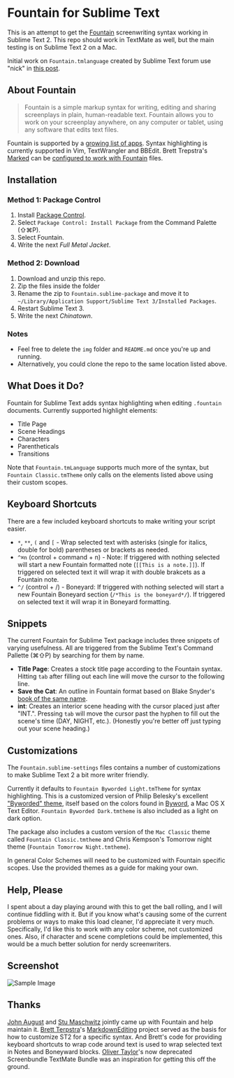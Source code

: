 # Fountain for Sublime Text #

This is an attempt to get the [Fountain](http://fountain.io) screenwriting syntax working in Sublime Text 2. This repo should work in TextMate as well, but the main testing is on Sublime Text 2 on a Mac.

Initial work on `Fountain.tmlanguage` created by Sublime Text forum use "nick" in [this post](http://www.sublimetext.com/forum/viewtopic.php?f=2&t=7442&p=31660).

## About Fountain ##

> Fountain is a simple markup syntax for writing, editing and sharing screenplays in plain, human-readable text. Fountain allows you to work on your screenplay anywhere, on any computer or tablet, using any software that edits text files.

Fountain is supported by a [growing list of apps](http://fountain.io/apps). Syntax highlighting is currently supported in Vim, TextWrangler and BBEdit. Brett Trepstra's [Marked](http://markedapp.com) can be [configured to work with Fountain](http://www.candlerblog.com/2012/02/08/fountain-for-marked/) files.

## Installation ##

### Method 1: Package Control ###

1. Install [Package Control](http://wbond.net/sublime_packages/package_control/installation).
2. Select `Package Control: Install Package` from the Command Palette (⇧⌘P).
3. Select Fountain.
4. Write the next *Full Metal Jacket*.

### Method 2: Download ###

1. Download and unzip this repo.
2. Zip the files inside the folder
3. Rename the zip to `Fountain.sublime-package` and move it to `~/Library/Application Support/Sublime Text 3/Installed Packages`.
4. Restart Sublime Text 3.
5. Write the next *Chinatown*.

### Notes ###

* Feel free to delete the `img` folder and `README.md` once you're up and running.
* Alternatively, you could clone the repo to the same location listed above.

## What Does it Do? ##

Fountain for Sublime Text adds syntax highlighting when editing `.fountain` documents. Currently supported highlight elements:

* Title Page
* Scene Headings
* Characters
* Parentheticals
* Transitions

Note that `Fountain.tmLanguage` supports much more of the syntax, but `Fountain Classic.tmTheme` only calls on the elements listed above using their custom scopes.

## Keyboard Shortcuts ##

There are a few included keyboard shortcuts to make writing your script easier.

* `*`, `**`, `(` and `[` - Wrap selected text with asterisks (single for italics, double for bold) parentheses or brackets as needed.
* `^⌘n` (control + command + n) - Note: If triggered with nothing selected will start a new Fountain formatted note (`[[This is a note.]]`). If triggered on selected text it will wrap it with double brakcets as a Fountain note.
* `^/` (control + /) - Boneyard: If triggered with nothing selected will start a new Fountain Boneyard section (`/*This is the boneyard*/`). If triggered on selected text it will wrap it in Boneyard formatting.

## Snippets ##

The current Fountain for Sublime Text package includes three snippets of varying usefulness. All are triggered from the Sublime Text's Command Pallette (⌘⇧P) by searching for them by name.

* **Title Page**: Creates a stock title page according to the Fountain syntax. Hitting `tab` after filling out each line will move the cursor to the following line.
* **Save the Cat**: An outline in Fountain format based on Blake Snyder's [book of the same name](http://amzn.to/UMpfWi).
* **int**: Creates an interior scene heading with the cursor placed just after "INT.". Pressing `tab` will move the cursor past the hyphen to fill out the scene's time (DAY, NIGHT, etc.). (Honestly you're better off just typing out your scene heading.)

## Customizations ##

The `Fountain.sublime-settings` files contains a number of customizations to make Sublime Text 2 a bit more writer friendly.

Currently it defaults to `Fountain Byworded Light.tmTheme` for syntax highlighting. This is a customized version of Philip Belesky's excellent ["Byworded" theme](https://github.com/philipbelesky/Byworded), itself based on the colors found in [Byword](http://bywordapp.com), a Mac OS X Text Editor. `Fountain Byworded Dark.tmtheme` is also included as a light on dark option.

The package also includes a custom version of the `Mac Classic` theme called `Fountain Classic.tmtheme` and Chris Kempson's Tomorrow night theme (`Fountain Tomorrow Night.tmtheme`).

In general Color Schemes will need to be customized with Fountain specific scopes. Use the provided themes as a guide for making your own.

## Help, Please ##

I spent about a day playing around with this to get the ball rolling, and I will continue fiddling with it. But if you know what's causing some of the current problems or ways to make this load cleaner, I'd appreciate it very much. Specifically, I'd like this to work with any color scheme, not customized ones. Also, if character and scene completions could be implemented, this would be a much better solution for nerdy screenwriters.

## Screenshot ##

![Sample Image][img]

[img]: http://f.cl.ly/items/272K2Z3l1m1V441c0p1b/Screen%20Shot%202012-11-16%20at%205.22.29%20PM.png

## Thanks ##

[John August](http://johnaugust.com/about) and [Stu Maschwitz](http://prolost.com/about/) jointly came up with Fountain and help maintain it. [Brett Terpstra](http://brettterpstra.com/about/)'s [MarkdownEditing](http://ttscoff.github.com/MarkdownEditing/) project served as the basis for how to customize ST2 for a specific syntax. And Brett's code for providing keyboard shortcuts to wrap code around text is used to wrap selected text in Notes and Boneyward blocks. [Oliver Taylor](http://olivertaylor.net)'s now deprecated Screenbundle TextMate Bundle was an inspiration for getting this off the ground.